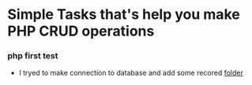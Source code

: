 # Simple Tasks that's help you make PHP CRUD operations

### php first test

- I tryed to make connection to database and add some recored [folder]('./src/module/dev/php-first-test')

